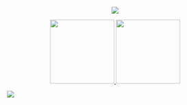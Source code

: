 <p align="center">
  <a href="https://wakatime.com/@rudnam">
  <img src="https://wakatime.com/badge/user/2d51cbf8-4a24-49f7-a1bb-6b7ff92c6163.svg" align="center">
  </a>
</p>
<p align="center">
  <a href="https://github.com/rudnam?tab=repositories">
  <img height="150" src="https://github-readme-stats.vercel.app/api?username=rudnam&show_icons=true&theme=dark&border_color=404040&custom_title=rudnam's%20Github%20Stats&card_width=300"/>
  </a>
  <a href="https://wakatime.com/@rudnam">
  <img height="150" src="https://github-readme-stats.vercel.app/api/wakatime?username=rudnam&theme=dark&border_color=404040&range=all_time&layout=compact&langs_count=6"/>
  </a>
</p>

![](https://hit.yhype.me/github/profile?user_id=70255485)

